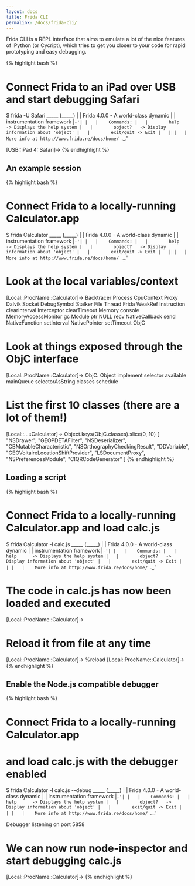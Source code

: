 ```yaml
---
layout: docs
title: Frida CLI
permalink: /docs/frida-cli/
---
```


Frida CLI is a REPL interface that aims to emulate a lot of the nice
features of IPython (or Cycript), which tries to get you closer to
your code for rapid prototyping and easy debugging.

{% highlight bash %}
# Connect Frida to an iPad over USB and start debugging Safari
$ frida -U Safari
    _____
   (_____)
    |   |    Frida 4.0.0 - A world-class dynamic
    |   |                  instrumentation framework
    |`-'|
    |   |    Commands:
    |   |        help      -> Displays the help system
    |   |        object?   -> Display information about 'object'
    |   |        exit/quit -> Exit
    |   |
    |   |    More info at http://www.frida.re/docs/home/
    `._.'

[USB::iPad 4::Safari]->
{% endhighlight %}

## An example session

{% highlight bash %}
# Connect Frida to a locally-running Calculator.app
$ frida Calculator
    _____
   (_____)
    |   |    Frida 4.0.0 - A world-class dynamic
    |   |                  instrumentation framework
    |`-'|
    |   |    Commands:
    |   |        help      -> Displays the help system
    |   |        object?   -> Display information about 'object'
    |   |        exit/quit -> Exit
    |   |
    |   |    More info at http://www.frida.re/docs/home/
    `._.'

# Look at the local variables/context
[Local::ProcName::Calculator]-> <TAB>
Backtracer           Process
CpuContext           Proxy
Dalvik               Socket
DebugSymbol          Stalker
File                 Thread
Frida                WeakRef
Instruction          clearInterval
Interceptor          clearTimeout
Memory               console
MemoryAccessMonitor  gc
Module               ptr
NULL                 recv
NativeCallback       send
NativeFunction       setInterval
NativePointer        setTimeout
ObjC
# Look at things exposed through the ObjC interface
[Local::ProcName::Calculator]-> ObjC.<TAB>
Object            implement         selector
available         mainQueue         selectorAsString
classes           schedule
# List the first 10 classes (there are a lot of them!)
[Local::...::Calculator]-> Object.keys(ObjC.classes).slice(0, 10)
[
    "NSDrawer",
    "GEOPDETAFilter",
    "NSDeserializer",
    "CBMutableCharacteristic",
    "NSOrthographyCheckingResult",
    "DDVariable",
    "GEOVoltaireLocationShiftProvider",
    "LSDocumentProxy",
    "NSPreferencesModule",
    "CIQRCodeGenerator"
]
{% endhighlight %}

## Loading a script

{% highlight bash %}
# Connect Frida to a locally-running Calculator.app and load calc.js
$ frida Calculator -l calc.js
    _____
   (_____)
    |   |    Frida 4.0.0 - A world-class dynamic
    |   |                  instrumentation framework
    |`-'|
    |   |    Commands:
    |   |        help      -> Displays the help system
    |   |        object?   -> Display information about 'object'
    |   |        exit/quit -> Exit
    |   |
    |   |    More info at http://www.frida.re/docs/home/
    `._.'

# The code in calc.js has now been loaded and executed
[Local::ProcName::Calculator]->
# Reload it from file at any time
[Local::ProcName::Calculator]-> %reload
[Local::ProcName::Calculator]->
{% endhighlight %}

## Enable the Node.js compatible debugger

{% highlight bash %}
# Connect Frida to a locally-running Calculator.app
# and load calc.js with the debugger enabled
$ frida Calculator -l calc.js --debug
    _____
   (_____)
    |   |    Frida 4.0.0 - A world-class dynamic
    |   |                  instrumentation framework
    |`-'|
    |   |    Commands:
    |   |        help      -> Displays the help system
    |   |        object?   -> Display information about 'object'
    |   |        exit/quit -> Exit
    |   |
    |   |    More info at http://www.frida.re/docs/home/
    `._.'

Debugger listening on port 5858
# We can now run node-inspector and start debugging calc.js
[Local::ProcName::Calculator]->
{% endhighlight %}
